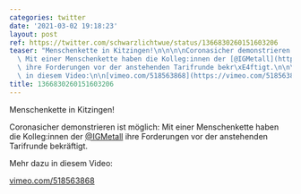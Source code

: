 ```yaml
---
categories: twitter
date: '2021-03-02 19:18:23'
layout: post
ref: https://twitter.com/schwarzlichtwue/status/1366830260151603206
teaser: "Menschenkette in Kitzingen!\n\n\n\nCoronasicher demonstrieren ist m\xF6glich:\
  \ Mit einer Menschenkette haben die Kolleg:innen der [@IGMetall](https://twitter.com/IGMetall)\
  \ ihre Forderungen vor der anstehenden Tarifrunde bekr\xE4ftigt.\n\n\n\nMehr dazu\
  \ in diesem Video:\n\n[vimeo.com/518563868](https://vimeo.com/518563868)"
title: 1366830260151603206
---
```

Menschenkette in Kitzingen!



Coronasicher demonstrieren ist möglich: Mit einer Menschenkette haben die Kolleg:innen der [@IGMetall](https://twitter.com/IGMetall) ihre Forderungen vor der anstehenden Tarifrunde bekräftigt.



Mehr dazu in diesem Video:

[vimeo.com/518563868](https://vimeo.com/518563868)